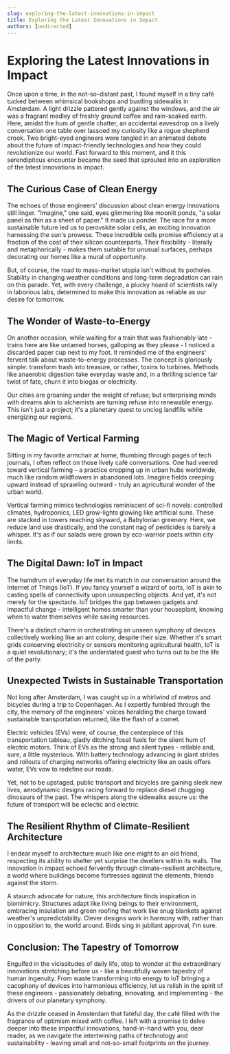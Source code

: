 ```yaml
---
slug: exploring-the-latest-innovations-in-impact
title: Exploring the Latest Innovations in Impact
authors: [undirected]
---
```



# Exploring the Latest Innovations in Impact

Once upon a time, in the not-so-distant past, I found myself in a tiny café tucked between whimsical bookshops and bustling sidewalks in Amsterdam. A light drizzle pattered gently against the windows, and the air was a fragrant medley of freshly ground coffee and rain-soaked earth. Here, amidst the hum of gentle chatter, an accidental eavesdrop on a lively conversation one table over lassoed my curiosity like a rogue shepherd crook. Two bright-eyed engineers were tangled in an animated debate about the future of impact-friendly technologies and how they could revolutionize our world. Fast forward to this moment, and it this serendipitous encounter became the seed that sprouted into an exploration of the latest innovations in impact.

## The Curious Case of Clean Energy

The echoes of those engineers’ discussion about clean energy innovations still linger. "Imagine," one said, eyes glimmering like moonlit ponds, "a solar panel as thin as a sheet of paper." It made us ponder. The race for a more sustainable future led us to perovskite solar cells, an exciting innovation harnessing the sun's prowess. These incredible cells promise efficiency at a fraction of the cost of their silicon counterparts. Their flexibility - literally and metaphorically - makes them suitable for unusual surfaces, perhaps decorating our homes like a mural of opportunity.

But, of course, the road to mass-market utopia isn't without its potholes. Stability in changing weather conditions and long-term degradation can rain on this parade. Yet, with every challenge, a plucky hoard of scientists rally in laborious labs, determined to make this innovation as reliable as our desire for tomorrow.

## The Wonder of Waste-to-Energy

On another occasion, while waiting for a train that was fashionably late - trains here are like untamed horses, galloping as they please - I noticed a discarded paper cup next to my foot. It reminded me of the engineers' fervent talk about waste-to-energy processes. The concept is gloriously simple: transform trash into treasure, or rather, toxins to turbines. Methods like anaerobic digestion take everyday waste and, in a thrilling science fair twist of fate, churn it into biogas or electricity.

Our cities are groaning under the weight of refuse; but enterprising minds with dreams akin to alchemists are turning refuse into renewable energy. This isn't just a project; it's a planetary quest to unclog landfills while energizing our regions.

## The Magic of Vertical Farming

Sitting in my favorite armchair at home, thumbing through pages of tech journals, I often reflect on those lively café conversations. One had veered toward vertical farming – a practice cropping up in urban hubs worldwide, much like random wildflowers in abandoned lots. Imagine fields creeping upward instead of sprawling outward - truly an agricultural wonder of the urban world.

Vertical farming mimics technologies reminiscent of sci-fi novels: controlled climates, hydroponics, LED grow-lights glowing like artificial suns. These are stacked in towers reaching skyward, a Babylonian greenery. Here, we reduce land use drastically, and the constant nag of pesticides is barely a whisper. It's as if our salads were grown by eco-warrior poets within city limits.

## The Digital Dawn: IoT in Impact

The humdrum of everyday life met its match in our conversation around the Internet of Things (IoT). If you fancy yourself a wizard of sorts, IoT is akin to casting spells of connectivity upon unsuspecting objects. And yet, it's not merely for the spectacle. IoT bridges the gap between gadgets and impactful change - intelligent homes smarter than your houseplant, knowing when to water themselves while saving resources. 

There's a distinct charm in orchestrating an unseen symphony of devices collectively working like an ant colony, despite their size. Whether it's smart grids conserving electricity or sensors monitoring agricultural health, IoT is a quiet revolutionary; it's the understated guest who turns out to be the life of the party.

## Unexpected Twists in Sustainable Transportation

Not long after Amsterdam, I was caught up in a whirlwind of metros and bicycles during a trip to Copenhagen. As I expertly fumbled through the city, the memory of the engineers' voices heralding the charge toward sustainable transportation returned, like the flash of a comet. 

Electric vehicles (EVs) were, of course, the centerpiece of this transportation tableau, gladly ditching fossil fuels for the silent hum of electric motors. Think of EVs as the strong and silent types - reliable and, sure, a little mysterious. With battery technology advancing in giant strides and rollouts of charging networks offering electricity like an oasis offers water, EVs vow to redefine our roads.

Yet, not to be upstaged, public transport and bicycles are gaining sleek new lives, aerodynamic designs racing forward to replace diesel chugging dinosaurs of the past. The whispers along the sidewalks assure us: the future of transport will be eclectic and electric.

## The Resilient Rhythm of Climate-Resilient Architecture

I endear myself to architecture much like one might to an old friend, respecting its ability to shelter yet surprise the dwellers within its walls. The innovation in impact echoed fervently through climate-resilient architecture, a world where buildings become fortresses against the elements, friends against the storm.

A staunch advocate for nature, this architecture finds inspiration in biomimicry. Structures adapt like living beings to their environment, embracing insulation and green roofing that work like snug blankets against weather's unpredictability. Clever designs work in harmony with, rather than in opposition to, the world around. Birds sing in jubilant approval, I'm sure.

## Conclusion: The Tapestry of Tomorrow

Engulfed in the vicissitudes of daily life, stop to wonder at the extraordinary innovations stretching before us - like a beautifully woven tapestry of human ingenuity. From waste transforming into energy to IoT bringing a cacophony of devices into harmonious efficiency, let us relish in the spirit of these engineers - passionately debating, innovating, and implementing - the drivers of our planetary symphony. 

As the drizzle ceased in Amsterdam that fateful day, the café filled with the fragrance of optimism mixed with coffee. I left with a promise to delve deeper into these impactful innovations, hand-in-hand with you, dear reader, as we navigate the intertwining paths of technology and sustainability - leaving small and not-so-small footprints on the journey.